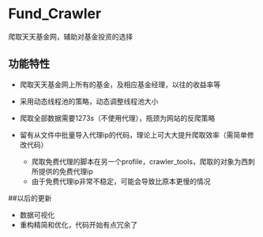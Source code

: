 # Fund_Crawler
爬取天天基金网，辅助对基金投资的选择

## 功能特性
- 爬取天天基金网上所有的基金，及相应基金经理，以往的收益率等

- 采用动态线程池的策略，动态调整线程池大小
- 爬取全部数据需要1273s（不使用代理），瓶颈为网站的反爬策略
- 留有从文件中批量导入代理ip的代码，理论上可大大提升爬取效率（需简单修改代码）
    - 爬取免费代理的脚本在另一个profile，crawler_tools，爬取的对象为西刺所提供的免费代理ip
    - 由于免费代理ip非常不稳定，可能会导致比原本更慢的情况

##以后的更新
- 数据可视化
- 重构精简和优化，代码开始有点冗余了